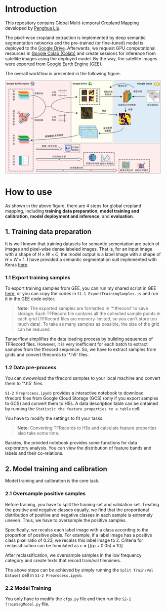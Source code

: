 # Introduction

This repository contains Global Multi-temporal Cropland Mapping developed by [Penghua Liu](https://liuph0119.github.io/about/).

The pixel-wise cropland extraction is implemented by deep semantic segmentation networks and the pre-trained (or fine-tuned) model is deployed to the [Google Drive](https://drive.google.com/). Afterwards, we request GPU computational resources in [Google Colab (Colab)](https://colab.research.google.com/) and create sessions for inference from satellite images using the deployed model. By the way, the satellite images were exported from [Google Earth Engine (GEE)](https://earthengine.google.com/).

The overall workflow is presented in the following figure.

![流程图](assets/Fig1.jpg)

# How to use

As shown in the above figure, there are 4 steps for global cropland mapping, including **training data preparation**, **model training and calibration**, **model deployment and inference**, and **evaluation**.

## 1. Training data preparation

It is well known that training datasets for semantic sementation are patch of images and pixel-wise dense labeled images. That is, for an input image with a shape of $H \times W \times C$, the model output is a label image with a shape of $H \times W \times 1$. I have provided a semantic segmentation suit implemented with Keras [here](https://github.com/liuph0119/Semantic_Segmentation_Keras).

### 1.1 Export training samples

To export training samples from GEE, you can run my shared script in GEE [here](https://code.earthengine.google.com/67b773408a1455f74ca7a9e7c46a858a?noload=true), or you can copy the codes in `S1-1 ExportTrainingSamples.js` and run it in the GEE code editor.

> **Note**: The exported samples are formatted in '\*.tfrecord' to save storage. Each TFRecord file contains all the collected sample points in each grid (TFRecord files are memory-limited, so you can't store too much data). To take as many samples as possible, the size of the grid can be reduced.

Tensorflow simplifies the data loading process by building sequences of TFRecord files. However, it is very inefficient for each batch to extract samples from the tfrecord sequence. So, we have to extract samples from grids and convert tfrecords to '\*.h5' files.

### 1.2 Data pre-process

You can dwownload the tfrecord samples to your local machine and convert them to '\*.h5' files.

`S1-2 Preprocess.ipynb` provides a interactive notebook to download tfrecord files from Google Cloud Storage (GCS) (only if you export samples to GCS) and convert them to H5s. A data description table can be ontained by running the `Statistic the feature properties to a table` cell.

You have to modify the settings to fit your tasks.

> **Note**: Converting TFRecords to H5s and calculate feature properties also take some time.

Basides, the privided notebook provides some functions for data exploratory analysis. You can view the distribution of feature bands and labels and their co-relations.

## 2. Model training and calibration

Model training and calibration is the core task.

### 2.1 Oversample positive samples

Before training, you have to split the training set and validation set. Treating the positive and negative classes equally, we find that the proportional distribution of positive and negative classes in each sample is extremely uneven. Thus, we have to oversample the positive samples.

Specifically, we recalss each label image with a class according to the proportion of positive pixels. For example, if a label image has a positive class pixel ratio of 0.23, we recalss this label image to 2. Criteria for reclassification can be fomulated as $c = \lfloor (rp + 0.05) \times 10 \rfloor$

After reclassification, we oversample samples in the low frequency category and create texts that record train/val filenames.

The above steps can be achieved by simply running the `Split Train/Val Dataset` cell in `S1-2 Preprocess.ipynb`.

### 2.2 Model Training

You only have to modify the `cfgs.py` file and then run the `S2-2 TrainSegModel.py` file.
